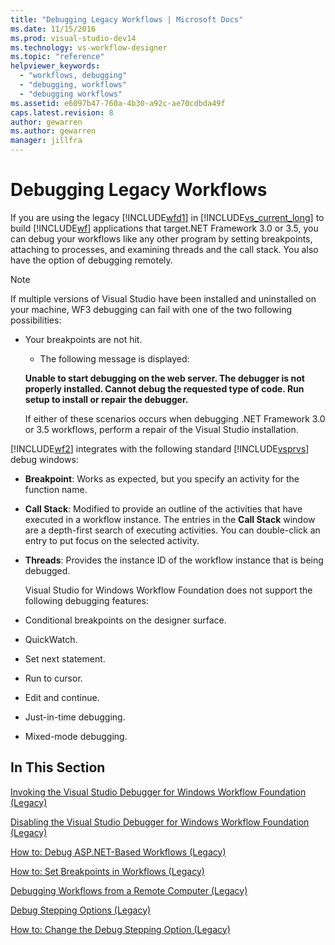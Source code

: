 ```yaml
---
title: "Debugging Legacy Workflows | Microsoft Docs"
ms.date: 11/15/2016
ms.prod: visual-studio-dev14
ms.technology: vs-workflow-designer
ms.topic: "reference"
helpviewer_keywords: 
  - "workflows, debugging"
  - "debugging, workflows"
  - "debugging workflows"
ms.assetid: e6097b47-760a-4b30-a92c-ae70cdbda49f
caps.latest.revision: 8
author: gewarren
ms.author: gewarren
manager: jillfra
---
```

# Debugging Legacy Workflows
If you are using the legacy [!INCLUDE[wfd1](../includes/wfd1-md.md)] in [!INCLUDE[vs_current_long](../includes/vs-current-long-md.md)] to build [!INCLUDE[wf](../includes/wf-md.md)] applications that target.NET Framework 3.0 or 3.5, you can debug your workflows like any other program by setting breakpoints, attaching to processes, and examining threads and the call stack. You also have the option of debugging remotely.  
  
> [!NOTE]
> If multiple versions of Visual Studio have been installed and uninstalled on your machine, WF3 debugging can fail with one of the two following possibilities:  
> 
> - Your breakpoints are not hit.  
>   - The following message is displayed:  
> 
>   **Unable to start debugging on the web server. The debugger is not properly installed.  Cannot debug the requested type of code.  Run setup to install or repair the debugger.**  
> 
>   If either of these scenarios occurs when debugging .NET Framework 3.0 or 3.5 workflows, perform a repair of the Visual Studio installation.  
  
 [!INCLUDE[wf2](../includes/wf2-md.md)] integrates with the following standard [!INCLUDE[vsprvs](../includes/vsprvs-md.md)] debug windows:  
  
- **Breakpoint**: Works as expected, but you specify an activity for the function name.  
  
- **Call Stack**: Modified to provide an outline of the activities that have executed in a workflow instance. The entries in the **Call Stack** window are a depth-first search of executing activities. You can double-click an entry to put focus on the selected activity.  
  
- **Threads**: Provides the instance ID of the workflow instance that is being debugged.  
  
  Visual Studio for Windows Workflow Foundation does not support the following debugging features:  
  
- Conditional breakpoints on the designer surface.  
  
- QuickWatch.  
  
- Set next statement.  
  
- Run to cursor.  
  
- Edit and continue.  
  
- Just-in-time debugging.  
  
- Mixed-mode debugging.  
  
## In This Section  
 [Invoking the Visual Studio Debugger for Windows Workflow Foundation (Legacy)](../workflow-designer/invoking-the-visual-studio-debugger-for-windows-workflow-foundation-legacy.md)  
  
 [Disabling the Visual Studio Debugger for Windows Workflow Foundation (Legacy)](../workflow-designer/disabling-the-visual-studio-debugger-for-windows-workflow-foundation-legacy.md)  
  
 [How to: Debug ASP.NET-Based Workflows (Legacy)](../workflow-designer/how-to-debug-aspnet-based-workflows-legacy.md)  
  
 [How to: Set Breakpoints in Workflows (Legacy)](../workflow-designer/how-to-set-breakpoints-in-workflows-legacy.md)  
  
 [Debugging Workflows from a Remote Computer (Legacy)](../workflow-designer/debugging-workflows-from-a-remote-computer-legacy.md)  
  
 [Debug Stepping Options (Legacy)](../workflow-designer/debug-stepping-options-legacy.md)  
  
 [How to: Change the Debug Stepping Option (Legacy)](../workflow-designer/how-to-change-the-debug-stepping-option-legacy.md)